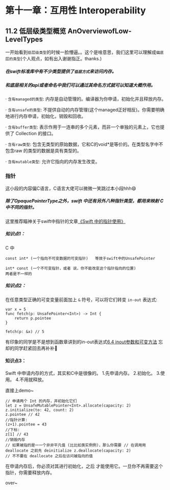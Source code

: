 # 第十一章：互用性 Interoperability

## 11.2 低层级类型概览  AnOverviewofLow-LevelTypes

一开始看到```低层级类型```的时候一脸懵逼。。这个是啥意思，我们这里可以理解成```偏底层的类型```(个人观点，如有出入谢谢指正。thanks.)

##### 在swift标准库中有不少类型提供了```低层方式```来访问内存。
##### 和底层相关的api或者命名中我们可以通过其命名方式就可以知道大概作用。

· ```含有managed的类型```:
内存是自动管理的。编译器为你申请，初始化并且释放内存。

· ```含有unsafe的类型```:
不提供自动的内存管理(这个managed正好相反)。你需要明确地进行内存申请，初始化，销毁和回收。

· ```含有buffer类型```:
表示作用于一连串的多个元素，而非一个单独的元素上，它也提供了 Collection 的接口。

· ```含有raw类型```:
包含无类型的原始数据，它和C的void*是等价的。在类型名字中不包含raw 的类型的数据是具有类型的。

· ```含有mutable类型```:
允许它指向的内存发生改变。


### 指针
这小段的内容偏C语言，C语言大佬可以微微一笑跳过本小段hhh😄
##### 除了OpaquePointerType之外，swift 中还有另外八种指针类型，都用来映射 C 中不同的指针。

这里推荐瞄神关于swift中指针的文章[《Swift 中的指针使用》](https://onevcat.com/2015/01/swift-pointer/)


##### 知识点1：
C 中 

    const int* (一个指向不可变数据的可变指针)   等效于swift中的UnsafePointer

    int* const (一个不可变指针，或者 说，你不能改变这个指针指向的位置) 
    两者是不一样的


##### 知识点2：
在任意类型正确的可变变量前面加上 ```&``` 符号，可以将它们转变 ```in-out``` 表达式:
    
    var x = 5 
    func fetch(p: UnsafePointer<Int>) -> Int {
        return p.pointee 
    }
    
    fetch(p: &x) // 5

有印象的同学是不是想到函数章讲到的in-out表达式[6.4 inout参数和可变方法](https://github.com/Liaoworking/Advanced-Swift/blob/master/%E7%AC%AC%E5%85%AD%E7%AB%A0%EF%BC%9A%E5%87%BD%E6%95%B0/6.4%20inout%E5%8F%82%E6%95%B0%E5%92%8C%E5%8F%AF%E5%8F%98%E6%96%B9%E6%B3%95%EF%BC%88inout%20parameter%20and%20mutating%20function%EF%BC%89.md)  忘却的同学赶紧回去再补补🐶

#### 知识点3：
Swift 中申请内存的方式，其实和C中是很像的。
1.先申请内存。
2.初始化。
3.使用。
4.不用就释放。

直接上demo~

    // 申请两个 Int 的内存，并初始化它们
    let z = UnsafeMutablePointer<Int>.allocate(capacity: 2) z.initialize(to: 42, count: 2)
    z.pointee // 42
    //指针计算:
    (z+1).pointee = 43
    //下标:
    z[1] // 43
    //销毁内存
    // 如果被指的是⼀一个⾮非平凡值 (⽐比如类实例例)，那么你需要 // 在调⽤用 deallocate 之前先 deinitialize z.deallocate(capacity: 2)
    // 不不要在 deallocate 之后在访问被指向的值

在申请内存后，你必须对其进行初始化，之后 才能使用它。一旦你不再需要这个指针，你需要释放内存。

over~

